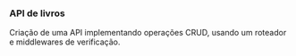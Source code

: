### API de livros
Criação de uma API implementando operações CRUD, usando um roteador e middlewares de verificação.
